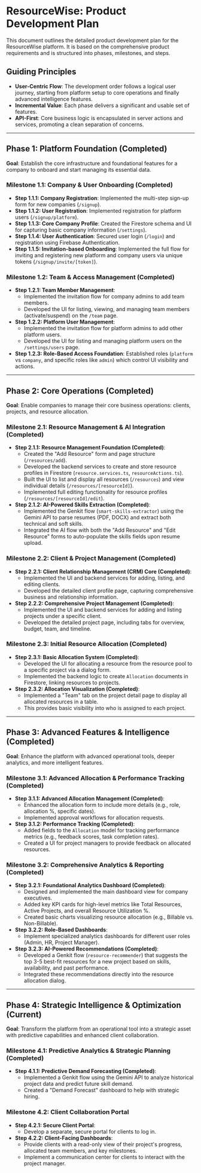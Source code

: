 # ResourceWise: Product Development Plan

This document outlines the detailed product development plan for the ResourceWise platform. It is based on the comprehensive product requirements and is structured into phases, milestones, and steps.

## Guiding Principles

- **User-Centric Flow**: The development order follows a logical user journey, starting from platform setup to core operations and finally advanced intelligence features.
- **Incremental Value**: Each phase delivers a significant and usable set of features.
- **API-First**: Core business logic is encapsulated in server actions and services, promoting a clean separation of concerns.

---

## Phase 1: Platform Foundation (Completed)

**Goal**: Establish the core infrastructure and foundational features for a company to onboard and start managing its essential data.

### Milestone 1.1: Company & User Onboarding (Completed)

- **Step 1.1.1: Company Registration**: Implemented the multi-step sign-up form for new companies (`/signup`).
- **Step 1.1.2: User Registration**: Implemented registration for platform users (`/signup/platform`).
- **Step 1.1.3: Core Company Profile**: Created the Firestore schema and UI for capturing basic company information (`/settings`).
- **Step 1.1.4: User Authentication**: Secured user login (`/login`) and registration using Firebase Authentication.
- **Step 1.1.5: Invitation-based Onboarding**: Implemented the full flow for inviting and registering new platform and company users via unique tokens (`/signup/invite/[token]`).

### Milestone 1.2: Team & Access Management (Completed)

- **Step 1.2.1: Team Member Management**:
  - Implemented the invitation flow for company admins to add team members.
  - Developed the UI for listing, viewing, and managing team members (activate/suspend) on the `/team` page.
- **Step 1.2.2: Platform User Management**:
  - Implemented the invitation flow for platform admins to add other platform users.
  - Developed the UI for listing and managing platform users on the `/settings/users` page.
- **Step 1.2.3: Role-Based Access Foundation**: Established roles (`platform` vs `company`, and specific roles like `admin`) which control UI visibility and actions.

---

## Phase 2: Core Operations (Completed)

**Goal**: Enable companies to manage their core business operations: clients, projects, and resource allocation.

### Milestone 2.1: Resource Management & AI Integration (Completed)

- **Step 2.1.1: Resource Management Foundation (Completed)**:
  - Created the "Add Resource" form and page structure (`/resources/add`).
  - Developed the backend services to create and store resource profiles in Firestore (`resource.services.ts`, `resourceActions.ts`).
  - Built the UI to list and display all resources (`/resources`) and view individual details (`/resources/[resourceId]`).
  - Implemented full editing functionality for resource profiles (`/resources/[resourceId]/edit`).
- **Step 2.1.2: AI-Powered Skills Extraction (Completed)**:
  - Implemented the Genkit flow (`smart-skills-extractor`) using the Gemini API to parse resumes (PDF, DOCX) and extract both technical and soft skills.
  - Integrated the AI flow with both the "Add Resource" and "Edit Resource" forms to auto-populate the skills fields upon resume upload.

### Milestone 2.2: Client & Project Management (Completed)

- **Step 2.2.1: Client Relationship Management (CRM) Core (Completed)**:
  - Implemented the UI and backend services for adding, listing, and editing clients.
  - Developed the detailed client profile page, capturing comprehensive business and relationship information.
- **Step 2.2.2: Comprehensive Project Management (Completed)**:
  - Implemented the UI and backend services for adding and listing projects under a specific client.
  - Developed the detailed project page, including tabs for overview, budget, team, and timeline.

### Milestone 2.3: Initial Resource Allocation (Completed)

- **Step 2.3.1: Basic Allocation System (Completed)**:
  - Developed the UI for allocating a resource from the resource pool to a specific project via a dialog form.
  - Implemented the backend logic to create `Allocation` documents in Firestore, linking resources to projects.
- **Step 2.3.2: Allocation Visualization (Completed)**:
  - Implemented a "Team" tab on the project detail page to display all allocated resources in a table.
  - This provides basic visibility into who is assigned to each project.

---

## Phase 3: Advanced Features & Intelligence (Completed)

**Goal**: Enhance the platform with advanced operational tools, deeper analytics, and more intelligent features.

### Milestone 3.1: Advanced Allocation & Performance Tracking (Completed)

- **Step 3.1.1: Advanced Allocation Management (Completed)**:
  - Enhanced the allocation form to include more details (e.g., role, allocation %, specific dates).
  - Implemented approval workflows for allocation requests.
- **Step 3.1.2: Performance Tracking (Completed)**:
  - Added fields to the `Allocation` model for tracking performance metrics (e.g., feedback scores, task completion rates).
  - Created a UI for project managers to provide feedback on allocated resources.

### Milestone 3.2: Comprehensive Analytics & Reporting (Completed)

- **Step 3.2.1: Foundational Analytics Dashboard (Completed)**:
  - Designed and implemented the main dashboard view for company executives.
  - Added key KPI cards for high-level metrics like Total Resources, Active Projects, and overall Resource Utilization %.
  - Created basic charts visualizing resource allocation (e.g., Billable vs. Non-Billable).
- **Step 3.2.2: Role-Based Dashboards**:
  - Implement specialized analytics dashboards for different user roles (Admin, HR, Project Manager).
- **Step 3.2.3: AI-Powered Recommendations (Completed)**:
  - Developed a Genkit flow (`resource-recommender`) that suggests the top 3-5 best-fit resources for a new project based on skills, availability, and past performance.
  - Integrated these recommendations directly into the resource allocation dialog.

---

## Phase 4: Strategic Intelligence & Optimization (Current)

**Goal**: Transform the platform from an operational tool into a strategic asset with predictive capabilities and enhanced client collaboration.

### Milestone 4.1: Predictive Analytics & Strategic Planning (Completed)

- **Step 4.1.1: Predictive Demand Forecasting (Completed)**:
  - Implemented a Genkit flow using the Gemini API to analyze historical project data and predict future skill demand.
  - Created a "Demand Forecast" dashboard to help with strategic hiring.

### Milestone 4.2: Client Collaboration Portal

- **Step 4.2.1: Secure Client Portal**:
  - Develop a separate, secure portal for clients to log in.
- **Step 4.2.2: Client-Facing Dashboards**:
  - Provide clients with a read-only view of their project's progress, allocated team members, and key milestones.
  - Implement a communication center for clients to interact with the project manager.
